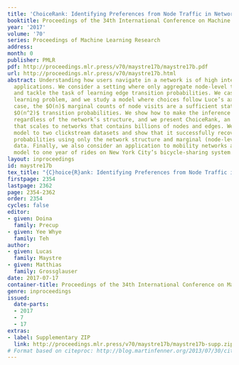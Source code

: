```yaml
---
title: 'ChoiceRank: Identifying Preferences from Node Traffic in Networks'
booktitle: Proceedings of the 34th International Conference on Machine Learning
year: '2017'
volume: '70'
series: Proceedings of Machine Learning Research
address: 
month: 0
publisher: PMLR
pdf: http://proceedings.mlr.press/v70/maystre17b/maystre17b.pdf
url: http://proceedings.mlr.press/v70/maystre17b.html
abstract: Understanding how users navigate in a network is of high interest in many
  applications. We consider a setting where only aggregate node-level traffic is observed
  and tackle the task of learning edge transition probabilities. We cast it as a preference
  learning problem, and we study a model where choices follow Luce’s axiom. In this
  case, the $O(n)$ marginal counts of node visits are a sufficient statistic for the
  $O(n^2)$ transition probabilities. We show how to make the inference problem well-posed
  regardless of the network’s structure, and we present ChoiceRank, an iterative algorithm
  that scales to networks that contains billions of nodes and edges. We apply the
  model to two clickstream datasets and show that it successfully recovers the transition
  probabilities using only the network structure and marginal (node-level) traffic
  data. Finally, we also consider an application to mobility networks and apply the
  model to one year of rides on New York City’s bicycle-sharing system.
layout: inproceedings
id: maystre17b
tex_title: "{C}hoice{R}ank: Identifying Preferences from Node Traffic in Networks"
firstpage: 2354
lastpage: 2362
page: 2354-2362
order: 2354
cycles: false
editor:
- given: Doina
  family: Precup
- given: Yee Whye
  family: Teh
author:
- given: Lucas
  family: Maystre
- given: Matthias
  family: Grossglauser
date: 2017-07-17
container-title: Proceedings of the 34th International Conference on Machine Learning
genre: inproceedings
issued:
  date-parts:
  - 2017
  - 7
  - 17
extras:
- label: Supplementary ZIP
  link: http://proceedings.mlr.press/v70/maystre17b/maystre17b-supp.zip
# Format based on citeproc: http://blog.martinfenner.org/2013/07/30/citeproc-yaml-for-bibliographies/
---
```

